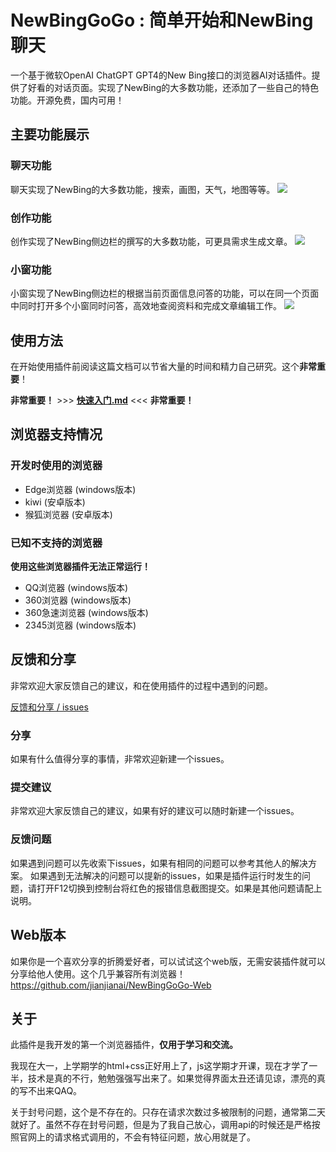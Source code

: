 # NewBingGoGo : 简单开始和NewBing聊天
一个基于微软OpenAI ChatGPT GPT4的New Bing接口的浏览器AI对话插件。提供了好看的对话页面。实现了NewBing的大多数功能，还添加了一些自己的特色功能。开源免费，国内可用！

## 主要功能展示
### 聊天功能
聊天实现了NewBing的大多数功能，搜索，画图，天气，地图等等。
![](https://gitee.com/jja8/NewBingGoGo.wikis/raw/master/images/1.png)

### 创作功能
创作实现了NewBing侧边栏的撰写的大多数功能，可更具需求生成文章。
![](https://gitee.com/jja8/NewBingGoGo.wikis/raw/master/images/1.2.png)

### 小窗功能
小窗实现了NewBing侧边栏的根据当前页面信息问答的功能，可以在同一个页面中同时打开多个小窗同时问答，高效地查阅资料和完成文章编辑工作。
![](https://gitee.com/jja8/NewBingGoGo.wikis/raw/master/images/1.1.png)



## 使用方法
在开始使用插件前阅读这篇文档可以节省大量的时间和精力自己研究。这个**非常重要**！

**非常重要！** >>> **[快速入门.md](https://gitee.com/jja8/NewBingGoGo.wikis/blob/master/%E5%BF%AB%E9%80%9F%E5%85%A5%E9%97%A8.md)** <<<  **非常重要！**


## 浏览器支持情况
### 开发时使用的浏览器
- Edge浏览器 (windows版本)
- kiwi (安卓版本)
- 猴狐浏览器 (安卓版本)
### 已知不支持的浏览器
**使用这些浏览器插件无法正常运行！**
- QQ浏览器 (windows版本) 
- 360浏览器 (windows版本)
- 360急速浏览器 (windows版本)
- 2345浏览器 (windows版本)


## 反馈和分享
非常欢迎大家反馈自己的建议，和在使用插件的过程中遇到的问题。

[反馈和分享 / issues](https://gitee.com/jja8/NewBingGoGo/issues)

### 分享
如果有什么值得分享的事情，非常欢迎新建一个issues。

### 提交建议
非常欢迎大家反馈自己的建议，如果有好的建议可以随时新建一个issues。

### 反馈问题
如果遇到问题可以先收索下issues，如果有相同的问题可以参考其他人的解决方案。
如果遇到无法解决的问题可以提新的issues，如果是插件运行时发生的问题，请打开F12切换到控制台将红色的报错信息截图提交。如果是其他问题请配上说明。


## Web版本
如果你是一个喜欢分享的折腾爱好者，可以试试这个web版，无需安装插件就可以分享给他人使用。这个几乎兼容所有浏览器！
<https://github.com/jianjianai/NewBingGoGo-Web>

## 关于

此插件是我开发的第一个浏览器插件，**仅用于学习和交流。**

我现在大一，上学期学的html+css正好用上了，js这学期才开课，现在才学了一半，技术是真的不行，勉勉强强写出来了。如果觉得界面太丑还请见谅，漂亮的真的写不出来QAQ。

关于封号问题，这个是不存在的。只存在请求次数过多被限制的问题，通常第二天就好了。虽然不存在封号问题，但是为了我自己放心，调用api的时候还是严格按照官网上的请求格式调用的，不会有特征问题，放心用就是了。